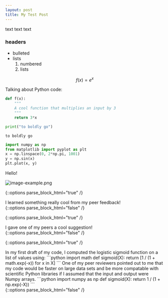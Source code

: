 ```yaml
---
layout: post
title: My Test Post
---
```


text text text

### headers

- bulleted
- lists
	1. numbered
	2. lists
	
$$f(x) = e^x$$

Talking about Python code:

```python
def f(x):
	"""
	A cool function that multiplies an input by 3
	"""
	return 3*x
```

```python
print("to boldly go")
```
```
to boldly go 
```

```python
import numpy as np
from matplotlib import pyplot as plt
x = np.linspace(0, 2*np.pi, 1001)
y = np.sin(x)
plt.plot(x, y)
```

Hello!


![image-example.png](/images/image-example.png)

{::options parse_block_html="true" /}
<div class="got-help">
I learned something really cool from my peer feedback! 
</div>
{::options parse_block_html="false" /}

{::options parse_block_html="true" /}
<div class="gave-help">
I gave one of my peers a cool suggestion! 
</div>
{::options parse_block_html="false" /}


{::options parse_block_html="true" /}
<div class="got-help">
In my first draft of my code, I computed the logistic sigmoid function on a list of values using:
```python
import math
def sigmoid(X):
    return [1 / (1 + math.exp(-x)) for x in X]
```
One of my peer reviewers pointed out to me that my code would be faster on large data sets and be more compatable with scientific Python libraries if I assumed that the input and output were Numpy arrays.
```python
import numpy as np
def sigmoid(X):
    return 1 / (1 + np.exp(-X))
```
</div>
{::options parse_block_html="false" /}